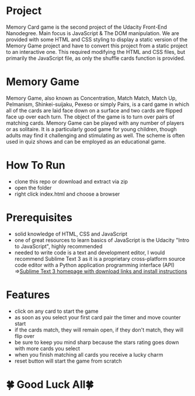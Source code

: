 # Project 
Memory Card game is the second project of the Udacity Front-End Nanodegree. Main focus is JavaScript & The DOM manipulation. We are provided with some HTML and CSS styling to display a static version of the Memory Game project and have to convert this project from a static project to an interactive one. This required modifying the HTML and CSS files, but primarily the JavaScript file, as only the shuffle cards function is provided.

# Memory Game
Memory Game, also known as Concentration, Match Match, Match Up, Pelmanism, Shinkei-suijaku, Pexeso or simply Pairs, is a card game in which all of the cards are laid face down on a surface and two cards are flipped face up over each turn. The object of the game is to turn over pairs of matching cards. Memory Game can be played with any number of players or as solitaire. It is a particularly good game for young children, though adults may find it challenging and stimulating as well. The scheme is often used in quiz shows and can be employed as an educational game.

# How To Run
- clone this repo or download and extract via zip
- open the folder
- right click index.html and choose a browser

# Prerequisites
- solid knowledge of HTML, CSS and JavaScript
- one of great resources to learn basics of JavaScript is the Udacity "Intro to JavaScript", highly recommended
- needed to write code is a text and development editor, I would recommend Sublime Text 3 as it is a proprietary cross-platform source code editor with a Python application programming interface (API)
=>[Sublime Text 3 homepage with download links and install instructions](https://www.sublimetext.com/3 "Sublime Text 3")

# Features
- click on any card to start the game
- as soon as you select your first card pair the timer and move counter start
- if the cards match, they will remain open, if they don't match, they will flip over
- be sure to keep you mind sharp because the stars rating goes down with more cards you select 
- when you finish matching all cards you receive a lucky charm
- reset button will start the game from scratch

# 🍀 Good Luck All🍀
